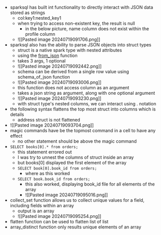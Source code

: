 - sparksql has built int functionality to directly interact with JSON data stored as strings
	- col:key1:nested_key1
	- when trying to access non-existent key, the result is null
		- in the below picture, name column does not exist within the profile column
	- ![[Pasted image 20240719091706.png]]
- sparksql also has the ability to parse JSON objects into struct types
	- struct is a native spark type with nested attributes
	- using the [from_json](https://docs.databricks.com/en/sql/language-manual/functions/from_json.html) function
	- takes 3 args, 1 optional
	- ![[Pasted image 20240719092442.png]]
	- schema can be derived from a single row value using schema_of_json function
	- ![[Pasted image 20240719093006.png]]
	- this function does not access column as an argument
	- takes a json string as argument, along with one optional argument
	- ![[Pasted image 20240719093230.png]]
	- with struct type's nested columns, we can interact using . notation
- the following syntax flattens the top most struct into columns which is details
	- address struct is not flattened
- ![[Pasted image 20240719093704.png]]
- magic commands have be the topmost command in a cell to have any effect
	- no other statement should be above the magic command
- `SELECT books[0].* from orders;`
	- this statement errored out
	- I was try to unnest the columns of struct inside an array
	- but books\[0\]  displayed the first element of the array
	- `SELECT book[0].book_id from orders;`
		- where as this worked
	- `SELECT book.book_id from orders;`
		- this also worked, displaying book_id file for all elements of the array
		- ![[Pasted image 20240719095016.png]]
- collect_set function allows us to collect unique values for a field, including fields within an array
	- output is an array
	- ![[Pasted image 20240719095254.png]]
- flatten function can be used to flatten list of list
- array_distinct function only results unique elements of an array
